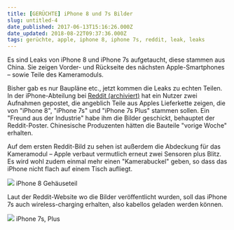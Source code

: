 ```yaml
---
title: [GERÜCHTE] iPhone 8 und 7s Bilder
slug: untitled-4
date_published: 2017-06-13T15:16:26.000Z
date_updated: 2018-08-22T09:37:36.000Z
tags: gerüchte, apple, iphone 8, iphone 7s, reddit, leak, leaks
---
```


Es sind Leaks von iPhone 8 und iPhone 7s aufgetaucht, diese stammen aus China. Sie zeigen Vorder- und Rückseite des nächsten Apple-Smartphones – sowie Teile des Kameramoduls. 

Bisher gab es nur Baupläne etc., jetzt kommen die Leaks zu echten Teilen. In der iPhone-Abteilung bei [Reddit (archiviert)](http://web.archive.org/web/20170617073837/https://www.reddit.com/r/iphone/comments/6gthz9/new_iphone_7siphone_8_front_and_back_panel_images/) hat ein Nutzer zwei Aufnahmen gepostet, die angeblich Teile aus Apples Lieferkette zeigen, die von "iPhone 8", "iPhone 7s" und "iPhone 7s Plus" stammen sollen. Ein "Freund aus der Industrie" habe ihm die Bilder geschickt, behauptet der Reddit-Poster. Chinesische Produzenten hätten die Bauteile "vorige Woche" erhalten.

Auf dem ersten Reddit-Bild zu sehen ist außerdem die Abdeckung für das Kameramodul – Apple verbaut vermutlich erneut zwei Sensoren plus Blitz. Es wird wohl zudem einmal mehr einen "Kamerabuckel" geben, so dass das iPhone nicht flach auf einem Tisch aufliegt.

![](__GHOST_URL__/content/images/2017/06/0sEqNSP.png)
iPhone 8 Gehäuseteil

Laut der Reddit-Website wo die Bilder veröffentlicht wurden, soll das iPhone 7s auch wireless-charging erhalten, also kabellos geladen werden können.

![](__GHOST_URL__/content/images/2017/06/CUmgxOX.png)
iPhone 7s, Plus
